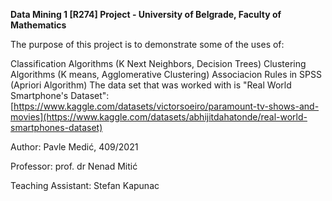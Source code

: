 **Data Mining 1 [R274] Project - University of Belgrade, Faculty of Mathematics**

The purpose of this project is to demonstrate some of the uses of:

Classification Algorithms (K Next Neighbors, Decision Trees)
Clustering Algorithms (K means, Agglomerative Clustering)
Associacion Rules in SPSS (Apriori Algorithm)
The data set that was worked with is "Real World Smartphone's Dataset": [https://www.kaggle.com/datasets/victorsoeiro/paramount-tv-shows-and-movies](https://www.kaggle.com/datasets/abhijitdahatonde/real-world-smartphones-dataset)

Author: Pavle Medić, 409/2021

Professor: prof. dr Nenad Mitić

Teaching Assistant: Stefan Kapunac
